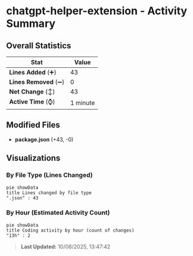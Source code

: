 # chatgpt-helper-extension - Activity Summary 

## Overall Statistics

| Stat                   | Value                                                             |
| ---------------------- | ----------------------------------------------------------------- |
| **Lines Added** (➕)   | 43                                          |
| **Lines Removed** (➖) | 0                                        |
| **Net Change** (↕)    | 43                |
| **Active Time** (⌚)   | 1 minute |


## Modified Files
- **package.json** (+43, -0)

## Visualizations

### By File Type (Lines Changed)

```mermaid
pie showData
title Lines changed by file type
".json" : 43
```

### By Hour (Estimated Activity Count)

```mermaid
pie showData
title Coding activity by hour (count of changes)
"13h" : 2
```


> **Last Updated:** 10/08/2025, 13:47:42